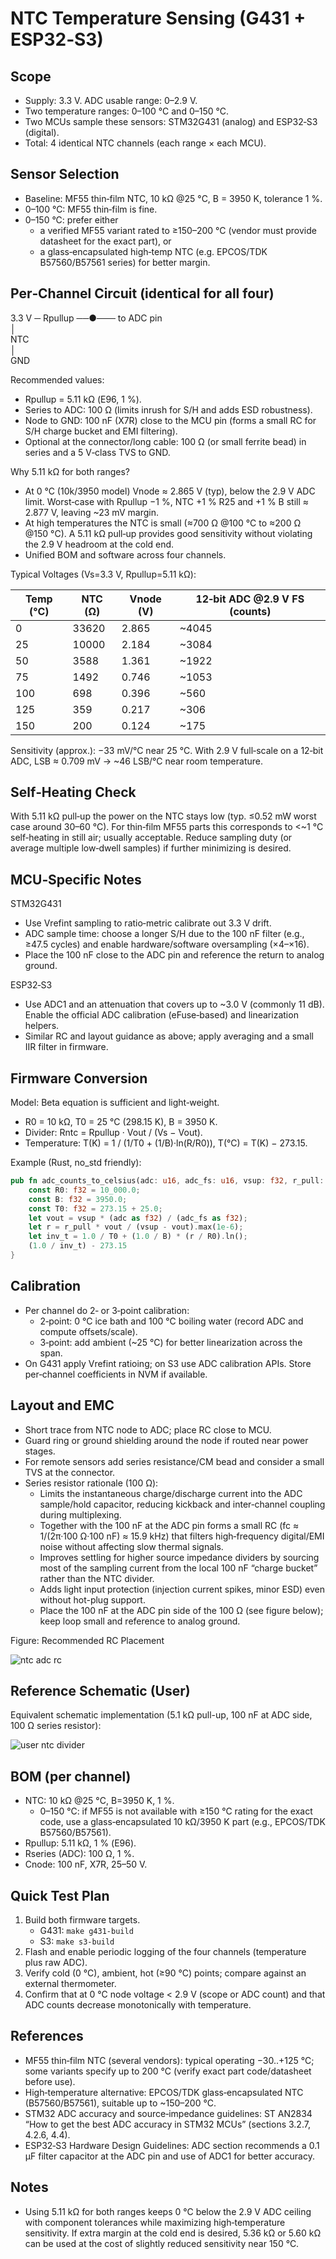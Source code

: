 NTC Temperature Sensing (G431 + ESP32‑S3)
=========================================

Scope
-----
- Supply: 3.3 V. ADC usable range: 0–2.9 V.
- Two temperature ranges: 0–100 °C and 0–150 °C.
- Two MCUs sample these sensors: STM32G431 (analog) and ESP32‑S3 (digital).
- Total: 4 identical NTC channels (each range × each MCU).

Sensor Selection
----------------
- Baseline: MF55 thin‑film NTC, 10 kΩ @25 °C, B = 3950 K, tolerance 1 %.
- 0–100 °C: MF55 thin‑film is fine.
- 0–150 °C: prefer either
  - a verified MF55 variant rated to ≥150–200 °C (vendor must provide datasheet for the exact part), or
  - a glass‑encapsulated high‑temp NTC (e.g. EPCOS/TDK B57560/B57561 series) for better margin.

Per‑Channel Circuit (identical for all four)
--------------------------------------------
3.3 V ─ Rpullup ──●─── to ADC pin  
                  │  
                 NTC  
                  │  
                 GND

Recommended values:
- Rpullup = 5.11 kΩ (E96, 1 %). 
- Series to ADC: 100 Ω (limits inrush for S/H and adds ESD robustness).
- Node to GND: 100 nF (X7R) close to the MCU pin (forms a small RC for S/H charge bucket and EMI filtering).
- Optional at the connector/long cable: 100 Ω (or small ferrite bead) in series and a 5 V‑class TVS to GND.

Why 5.11 kΩ for both ranges?
- At 0 °C (10k/3950 model) Vnode ≈ 2.865 V (typ), below the 2.9 V ADC limit. Worst‑case with Rpullup −1 %, NTC +1 % R25 and +1 % B still ≈ 2.877 V, leaving ~23 mV margin.
- At high temperatures the NTC is small (≈700 Ω @100 °C to ≈200 Ω @150 °C). A 5.11 kΩ pull‑up provides good sensitivity without violating the 2.9 V headroom at the cold end.
- Unified BOM and software across four channels.

Typical Voltages (Vs=3.3 V, Rpullup=5.11 kΩ):

| Temp (°C) | NTC (Ω) | Vnode (V) | 12‑bit ADC @2.9 V FS (counts) |
|-----------|---------|-----------|--------------------------------|
| 0         | 33620   | 2.865     | ~4045                          |
| 25        | 10000   | 2.184     | ~3084                          |
| 50        | 3588    | 1.361     | ~1922                          |
| 75        | 1492    | 0.746     | ~1053                          |
| 100       | 698     | 0.396     | ~560                           |
| 125       | 359     | 0.217     | ~306                           |
| 150       | 200     | 0.124     | ~175                           |

Sensitivity (approx.): −33 mV/°C near 25 °C. With 2.9 V full‑scale on a 12‑bit ADC, LSB ≈ 0.709 mV → ~46 LSB/°C near room temperature.

Self‑Heating Check
------------------
With 5.11 kΩ pull‑up the power on the NTC stays low (typ. ≤0.52 mW worst case around 30–60 °C). For thin‑film MF55 parts this corresponds to <~1 °C self‑heating in still air; usually acceptable. Reduce sampling duty (or average multiple low‑dwell samples) if further minimizing is desired.

MCU‑Specific Notes
------------------
STM32G431
- Use Vrefint sampling to ratio‑metric calibrate out 3.3 V drift.
- ADC sample time: choose a longer S/H due to the 100 nF filter (e.g., ≥47.5 cycles) and enable hardware/software oversampling (×4–×16).
- Place the 100 nF close to the ADC pin and reference the return to analog ground.

ESP32‑S3
- Use ADC1 and an attenuation that covers up to ~3.0 V (commonly 11 dB). Enable the official ADC calibration (eFuse‑based) and linearization helpers.
- Similar RC and layout guidance as above; apply averaging and a small IIR filter in firmware.

Firmware Conversion
-------------------
Model: Beta equation is sufficient and light‑weight.
- R0 = 10 kΩ, T0 = 25 °C (298.15 K), B = 3950 K.
- Divider: Rntc = Rpullup · Vout / (Vs − Vout).
- Temperature: T(K) = 1 / (1/T0 + (1/B)·ln(R/R0)),  T(°C) = T(K) − 273.15.

Example (Rust, no_std friendly):
```rust
pub fn adc_counts_to_celsius(adc: u16, adc_fs: u16, vsup: f32, r_pull: f32) -> f32 {
    const R0: f32 = 10_000.0;
    const B: f32 = 3950.0;
    const T0: f32 = 273.15 + 25.0;
    let vout = vsup * (adc as f32) / (adc_fs as f32);
    let r = r_pull * vout / (vsup - vout).max(1e-6);
    let inv_t = 1.0 / T0 + (1.0 / B) * (r / R0).ln();
    (1.0 / inv_t) - 273.15
}
```

Calibration
-----------
- Per channel do 2‑ or 3‑point calibration:
  - 2‑point: 0 °C ice bath and 100 °C boiling water (record ADC and compute offsets/scale).
  - 3‑point: add ambient (~25 °C) for better linearization across the span.
- On G431 apply Vrefint ratioing; on S3 use ADC calibration APIs. Store per‑channel coefficients in NVM if available.

Layout and EMC
--------------
- Short trace from NTC node to ADC; place RC close to MCU.
- Guard ring or ground shielding around the node if routed near power stages.
- For remote sensors add series resistance/CM bead and consider a small TVS at the connector.
- Series resistor rationale (100 Ω):
  - Limits the instantaneous charge/discharge current into the ADC sample/hold capacitor, reducing kickback and inter‑channel coupling during multiplexing.
  - Together with the 100 nF at the ADC pin forms a small RC (fc ≈ 1/(2π·100 Ω·100 nF) ≈ 15.9 kHz) that filters high‑frequency digital/EMI noise without affecting slow thermal signals.
  - Improves settling for higher source impedance dividers by sourcing most of the sampling current from the local 100 nF “charge bucket” rather than the NTC divider.
  - Adds light input protection (injection current spikes, minor ESD) even without hot-plug support.
  - Place the 100 nF at the ADC pin side of the 100 Ω (see figure below); keep loop small and reference to analog ground.

Figure: Recommended RC Placement

![ntc adc rc](assets/ntc_adc_rc.svg)

Reference Schematic (User)
--------------------------
Equivalent schematic implementation (5.1 kΩ pull-up, 100 nF at ADC side, 100 Ω series resistor):

![user ntc divider](assets/ntc_divider_user.png)

BOM (per channel)
-----------------
- NTC: 10 kΩ @25 °C, B=3950 K, 1 %.  
  - 0–150 °C: if MF55 is not available with ≥150 °C rating for the exact code, use a glass‑encapsulated 10 kΩ/3950 K part (e.g., EPCOS/TDK B57560/B57561).
- Rpullup: 5.11 kΩ, 1 % (E96).
- Rseries (ADC): 100 Ω, 1 %.
- Cnode: 100 nF, X7R, 25–50 V.

Quick Test Plan
---------------
1) Build both firmware targets.  
   - G431: `make g431-build`  
   - S3: `make s3-build`
2) Flash and enable periodic logging of the four channels (temperature plus raw ADC).  
3) Verify cold (0 °C), ambient, hot (≥90 °C) points; compare against an external thermometer.  
4) Confirm that at 0 °C node voltage < 2.9 V (scope or ADC count) and that ADC counts decrease monotonically with temperature.

References
----------
- MF55 thin‑film NTC (several vendors): typical operating −30..+125 °C; some variants specify up to 200 °C (verify exact part code/datasheet before use).  
- High‑temperature alternative: EPCOS/TDK glass‑encapsulated NTC (B57560/B57561), suitable up to ~150–200 °C.
- STM32 ADC accuracy and source‑impedance guidelines: ST AN2834 “How to get the best ADC accuracy in STM32 MCUs” (sections 3.2.7, 4.2.6, 4.4).
- ESP32‑S3 Hardware Design Guidelines: ADC section recommends a 0.1 µF filter capacitor at the ADC pin and use of ADC1 for better accuracy.

Notes
-----
- Using 5.11 kΩ for both ranges keeps 0 °C below the 2.9 V ADC ceiling with component tolerances while maximizing high‑temperature sensitivity. If extra margin at the cold end is desired, 5.36 kΩ or 5.60 kΩ can be used at the cost of slightly reduced sensitivity near 150 °C.
